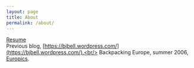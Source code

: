 ```yaml
---
layout: page
title: About
permalink: /about/
---
```


[Resume](https://bjbell.wordpress.com/resume/)<br>
Previous blog, [https://bjbell.wordpress.com/](https://bjbell.wordpress.com/).<br/>
Backpacking Europe, summer 2006, [Europics](http://www.europics.wordpress.com/).
